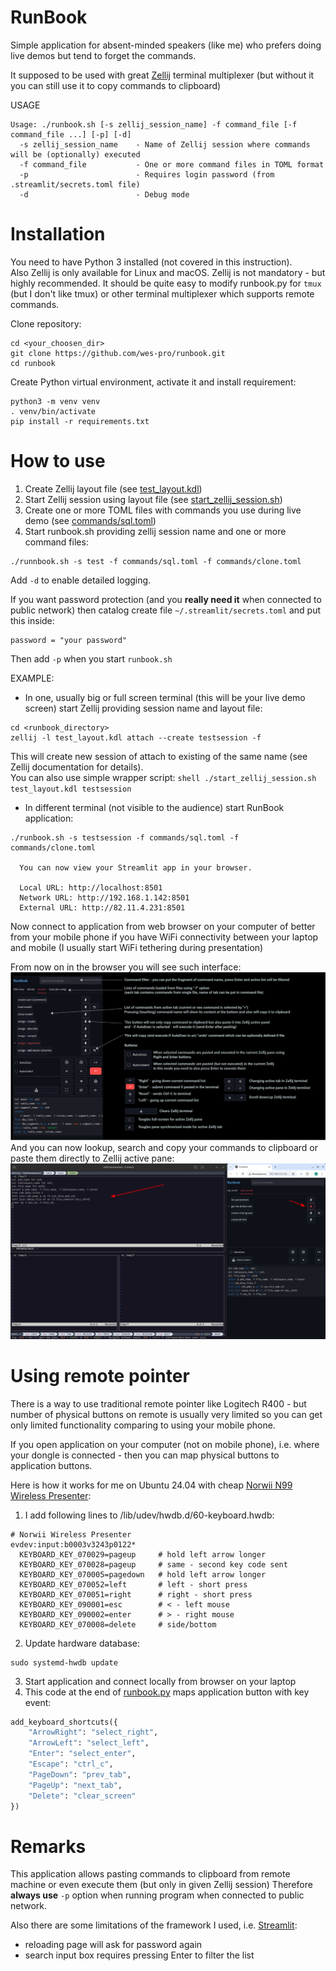 # RunBook
Simple application for absent-minded speakers (like me) who prefers doing live demos but tend to forget the commands.

It supposed to be used with great [Zellij](https://zellij.dev/) terminal multiplexer 
(but without it you can still use it to copy commands to clipboard)

USAGE

```shell
Usage: ./runbook.sh [-s zellij_session_name] -f command_file [-f command_file ...] [-p] [-d]
  -s zellij_session_name    - Name of Zellij session where commands will be (optionally) executed
  -f command_file           - One or more command files in TOML format
  -p                        - Requires login password (from .streamlit/secrets.toml file)
  -d                        - Debug mode
```

# Installation

You need to have Python 3 installed (not covered in this instruction).  
Also Zellij is only available for Linux and macOS. Zellij is not mandatory - but highly recommended.
It should be quite easy to modify runbook.py for `tmux` (but I don't like tmux) or other terminal multiplexer 
which supports remote commands.

Clone repository:
```shell
cd <your_choosen_dir>
git clone https://github.com/wes-pro/runbook.git
cd runbook
```
Create Python virtual environment, activate it and install requirement:
```shell
python3 -m venv venv
. venv/bin/activate
pip install -r requirements.txt
```



# How to use

1. Create Zellij layout file (see [test_layout.kdl](test_layout.kdl))
2. Start Zellij session using layout file (see [start_zellij_session.sh](start_zellij_session.sh))
3. Create one or more TOML files with commands you use during live demo (see [commands/sql.toml](commands/sql.toml))
4. Start runbook.sh providing zellij session name and one or more command files:
```shell
./runnbook.sh -s test -f commands/sql.toml -f commands/clone.toml
```

Add `-d` to enable detailed logging.  

If you want password protection (and you **really need it** when connected to public network) then catalog 
create file `~/.streamlit/secrets.toml` and put this inside:
```shell 
password = "your password"
```
Then add `-p` when you start `runbook.sh`


EXAMPLE:
* In one, usually big or full screen terminal (this will be your live demo screen) start Zellij providing session name and layout file:
```shell
cd <runbook_directory>
zellij -l test_layout.kdl attach --create testsession -f
```
This will create new session of attach to existing of the same name (see Zellij documentation for details).  
You can also use simple wrapper script:
```shell ./start_zellij_session.sh test_layout.kdl testsession ```

* In different terminal (not visible to the audience) start RunBook application:
```shell
./runbook.sh -s testsession -f commands/sql.toml -f commands/clone.toml 

  You can now view your Streamlit app in your browser.

  Local URL: http://localhost:8501
  Network URL: http://192.168.1.142:8501
  External URL: http://82.11.4.231:8501
```

Now connect to application from web browser on your computer of better from your mobile phone if you have 
WiFi connectivity between your laptop and mobile (I usually start WiFi tethering during presentation)

From now on in the browser you will see such interface:
![UI](screenshots/help.png)
And you can now lookup, search and copy your commands to clipboard or paste them directly to Zellij active pane:
![Copy&Execute](screenshots/presenting.png)

# Using remote pointer
There is a way to use traditional remote pointer like Logitech R400 - but number of physical buttons on remote 
is usually very limited so you can get only limited functionality comparing to using your mobile phone.

If you open application on your computer (not on mobile phone), i.e. where your dongle is connected - then you can map 
physical buttons to application buttons. 

Here is how it works for me on Ubuntu 24.04 with cheap [Norwii N99 Wireless Presenter](https://www.norwii.com/producten/225-en.html):
1. I add following lines to /lib/udev/hwdb.d/60-keyboard.hwdb:
```shell
# Norwii Wireless Presenter
evdev:input:b0003v3243p0122*
  KEYBOARD_KEY_070029=pageup     # hold left arrow longer
  KEYBOARD_KEY_070028=pageup     # same - second key code sent
  KEYBOARD_KEY_070005=pagedown   # hold left arrow longer
  KEYBOARD_KEY_070052=left       # left - short press
  KEYBOARD_KEY_070051=right      # right - short press
  KEYBOARD_KEY_090001=esc        # < - left mouse
  KEYBOARD_KEY_090002=enter      # > - right mouse
  KEYBOARD_KEY_070008=delete     # side/bottom
```
2. Update hardware database:
```shell
sudo systemd-hwdb update
```
3. Start application and connect locally from browser on your laptop
4. This code at the end of [runbook.py](runbook.py) maps application button with key event:
```python
add_keyboard_shortcuts({
    "ArrowRight": "select_right",
    "ArrowLeft": "select_left",
    "Enter": "select_enter",
    "Escape": "ctrl_c",
    "PageDown": "prev_tab",
    "PageUp": "next_tab",
    "Delete": "clear_screen"
})
```

# Remarks
This application allows pasting commands to clipboard from remote machine or even execute them (but only in given Zellij session)
Therefore **always use** `-p` option when running program when connected to public network.

Also there are some limitations of the framework I used, i.e. [Streamlit](https://streamlit.io/):
* reloading page will ask for password again
* search input box requires pressing Enter to filter the list